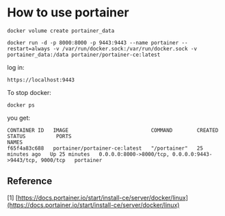 # How to use portainer

```
docker volume create portainer_data
```

```
docker run -d -p 8000:8000 -p 9443:9443 --name portainer --restart=always -v /var/run/docker.sock:/var/run/docker.sock -v portainer_data:/data portainer/portainer-ce:latest
```

log in:

```
https://localhost:9443
```

To stop docker:

```
docker ps
```

you get:

```
CONTAINER ID   IMAGE                           COMMAND        CREATED          STATUS          PORTS                                                      NAMES
f65f4a83c688   portainer/portainer-ce:latest   "/portainer"   25 minutes ago   Up 25 minutes   0.0.0.0:8000->8000/tcp, 0.0.0.0:9443->9443/tcp, 9000/tcp   portainer
```



## Reference

[1] [https://docs.portainer.io/start/install-ce/server/docker/linux](https://docs.portainer.io/start/install-ce/server/docker/linux)
